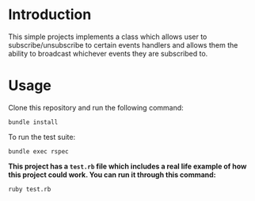 # Introduction
This simple projects implements a class which allows user to subscribe/unsubscribe to certain events handlers and allows them the ability to broadcast whichever events they are subscribed to.

# Usage
Clone this repository and run the following command:
```
bundle install
```
To run the test suite:
```
bundle exec rspec
```

**This project has a `test.rb` file which includes a real life example of how this project could work. You can run it through this command:**
```
ruby test.rb
```
